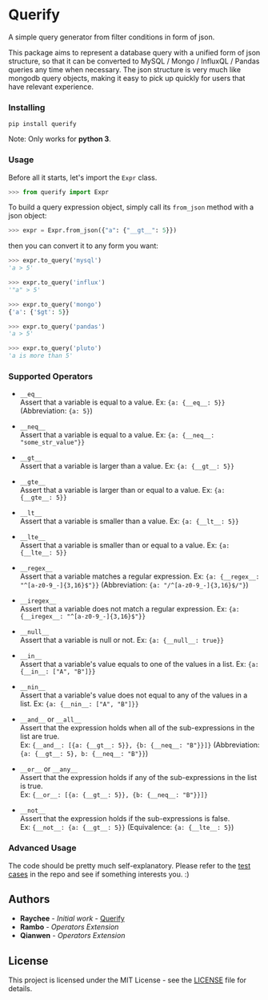 # Querify

A simple query generator from filter conditions in form of json.

This package aims to represent a database query with a unified form of json structure, 
so that it can be converted to MySQL / Mongo / InfluxQL / Pandas queries any time when necessary.
The json structure is very much like mongodb query objects, 
making it easy to pick up quickly for users that have relevant experience.


### Installing

```
pip install querify
```
Note: Only works for **python 3**.

### Usage
Before all it starts, let's import the `Expr` class.
```python
>>> from querify import Expr
```
To build a query expression object, simply call its `from_json` method with a json object:
```python
>>> expr = Expr.from_json({"a": {"__gt__": 5}})
```
then you can convert it to any form you want:
```python
>>> expr.to_query('mysql')
'a > 5'

>>> expr.to_query('influx')
'"a" > 5'

>>> expr.to_query('mongo')
{'a': {'$gt': 5}} 

>>> expr.to_query('pandas')
'a > 5'

>>> expr.to_query('pluto')
'a is more than 5'
```

### Supported Operators
- `__eq__`  
Assert that a variable is equal to a value. Ex: `{a: {__eq__: 5}}` (Abbreviation: `{a: 5}`)
- `__neq__`  
Assert that a variable is equal to a value. Ex: `{a: {__neq__: "some_str_value"}}`
- `__gt__`  
Assert that a variable is larger than a value. Ex: `{a: {__gt__: 5}}`
- `__gte__`  
Assert that a variable is larger than or equal to a value. Ex: `{a: {__gte__: 5}}`
- `__lt__`  
Assert that a variable is smaller than a value. Ex: `{a: {__lt__: 5}}`
- `__lte__`  
Assert that a variable is smaller than or equal to a value. Ex: `{a: {__lte__: 5}}`
- `__regex__`  
Assert that a variable matches a regular expression. Ex: `{a: {__regex__: "^[a-z0-9_-]{3,16}$"}}` (Abbreviation: `{a: "/^[a-z0-9_-]{3,16}$/"}`)
- `__iregex__`  
Assert that a variable does not match a regular expression. Ex: `{a: {__iregex__: "^[a-z0-9_-]{3,16}$"}}`
- `__null__`  
Assert that a variable is null or not. Ex: `{a: {__null__: true}}`
- `__in__`  
Assert that a variable's value equals to one of the values in a list. Ex: `{a: {__in__: ["A", "B"]}}`
- `__nin__`  
Assert that a variable's value does not equal to any of the values in a list. Ex: `{a: {__nin__: ["A", "B"]}}`


- `__and__` or `__all__`  
Assert that the expression holds when all of the sub-expressions in the list are true.  
Ex: `{__and__: [{a: {__gt__: 5}}, {b: {__neq__: "B"}}]}` (Abbreviation: `{a: {__gt__: 5}, b: {__neq__: "B"}}`)
- `__or__` or `__any__`  
Assert that the expression holds if any of the sub-expressions in the list is true.  
Ex: `{__or__: [{a: {__gt__: 5}}, {b: {__neq__: "B"}}]}`


- `__not__`  
Assert that the expression holds if the sub-expressions is false.  
Ex: `{__not__: {a: {__gt__: 5}}` (Equivalence: `{a: {__lte__: 5}`)


### Advanced Usage
The code should be pretty much self-explanatory.
Please refer to the [test cases](https://github.com/Raychee/querify/blob/master/querify/test/test_querify.py) in the repo and see if something interests you. :)


## Authors

* **Raychee** - *Initial work* - [Querify](https://github.com/Raychee/querify)
* **Rambo** - *Operators Extension*
* **Qianwen** - *Operators Extension*


## License

This project is licensed under the MIT License - see the [LICENSE](https://github.com/Raychee/querify/blob/master/LICENSE) file for details.


